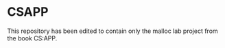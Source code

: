# CSAPP
This repository has been edited to contain only the malloc lab project from the book CS:APP.
